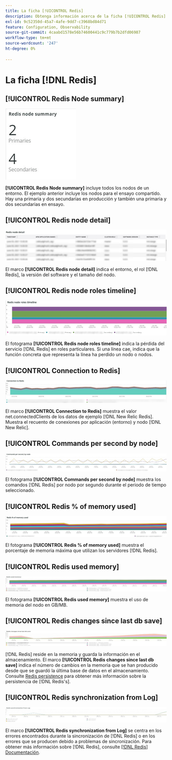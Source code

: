 ```yaml
---
title: La ficha [!UICONTROL Redis]
description: Obtenga información acerca de la ficha [!UICONTROL Redis] de  [!DNL Observation for Adobe Commerce].
exl-id: 9c52350d-45a7-4afe-9dd7-c3968bd84d71
feature: Configuration, Observability
source-git-commit: 4caabd1578e56b74600441c9c779b7b2dfd06987
workflow-type: tm+mt
source-wordcount: '247'
ht-degree: 0%

---
```


# La ficha [!DNL Redis]

## [!UICONTROL Redis Node summary]

![Resumen del nodo Redis](../../assets/tools/observation-for-adobe-commerce/redis-tab-1.jpg)

**[!UICONTROL Redis Node summary]** incluye todos los nodos de un entorno. El ejemplo anterior incluye los nodos para el ensayo compartido. Hay una primaria y dos secundarias en producción y también una primaria y dos secundarias en ensayo.

## [!UICONTROL Redis node detail]

![Redis métricas de rendimiento del servidor y detalles de configuración del nodo](../../assets/tools/observation-for-adobe-commerce/redis-tab-2.jpg)

El marco **[!UICONTROL Redis node detail]** indica el entorno, el rol [!DNL Redis], la versión del software y el tamaño del nodo.

## [!UICONTROL Redis node roles timeline]

![Escala de tiempo de funciones de nodo de Redis](../../assets/tools/observation-for-adobe-commerce/redis-tab-3.jpg)

El fotograma **[!UICONTROL Redis node roles timeline]** indica la pérdida del servicio [!DNL Redis] en roles particulares. Si una línea cae, indica que la función concreta que representa la línea ha perdido un nodo o nodos.

## [!UICONTROL Connection to Redis]

![Conexión a Redis](../../assets/tools/observation-for-adobe-commerce/redis-tab-4.jpg)

El marco **[!UICONTROL Connection to Redis]** muestra el valor net.connectedClients de los datos de ejemplo [!DNL New Relic Redis]. Muestra el recuento de conexiones por aplicación (entorno) y nodo [!DNL New Relic].

## [!UICONTROL Commands per second by node]

![Comandos por segundo por nodo](../../assets/tools/observation-for-adobe-commerce/redis-tab-5.jpg)

El fotograma **[!UICONTROL Commands per second by node]** muestra los comandos [!DNL Redis] por nodo por segundo durante el periodo de tiempo seleccionado.

## [!UICONTROL Redis % of memory used]

![Redis % de memoria usada](../../assets/tools/observation-for-adobe-commerce/redis-tab-6.jpg)

El fotograma **[!UICONTROL Redis % of memory used]** muestra el porcentaje de memoria máxima que utilizan los servidores [!DNL Redis].

## [!UICONTROL Redis used memory]

![Redis utilizó memoria](../../assets/tools/observation-for-adobe-commerce/redis-tab-7.jpg)

El fotograma **[!UICONTROL Redis used memory]** muestra el uso de memoria del nodo en GB/MB.

## [!UICONTROL Redis changes since last db save]

![Redis cambios desde el último db save](../../assets/tools/observation-for-adobe-commerce/redis-tab-8.jpg)

[!DNL Redis] reside en la memoria y guarda la información en el almacenamiento. El marco **[!UICONTROL Redis changes since last db save]** indica el número de cambios en la memoria que se han producido desde que se guardó la última base de datos en el almacenamiento. Consulte [Redis persistence](https://redis.io/docs/latest/operate/oss_and_stack/management/persistence/) para obtener más información sobre la persistencia de [!DNL Redis's].

## [!UICONTROL Redis synchronization from Log]

![Reanuda la sincronización desde el registro](../../assets/tools/observation-for-adobe-commerce/redis-tab-9.jpg)

El marco **[!UICONTROL Redis synchronization from Log]** se centra en los errores encontrados durante la sincronización de [!DNL Redis] o en los errores que se producen debido a problemas de sincronización. Para obtener más información sobre [!DNL Redis], consulte [[!DNL Redis] Documentación](https://redis.io/docs/).
